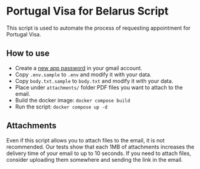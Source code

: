# Portugal Visa for Belarus Script

This script is used to automate the process of requesting appointment for Portugal Visa.

## How to use

* Create a [new app password](https://myaccount.google.com/apppasswords) in your gmail account.
* Copy `.env.sample` to `.env` and modify it with your data.
* Copy `body.txt.sample` to `body.txt` and modify it with your data.
* Place under `attachments/` folder PDF files you want to attach to the email.
* Build the docker image: `docker compose build`
* Run the script: `docker compose up -d`

## Attachments

Even if this script allows you to attach files to the email, it is not recommended. Our tests show that each 1MB of attachments increases the delivery time of your email to up to 10 seconds. If you need to attach files, consider uploading them somewhere and sending the link in the email.
